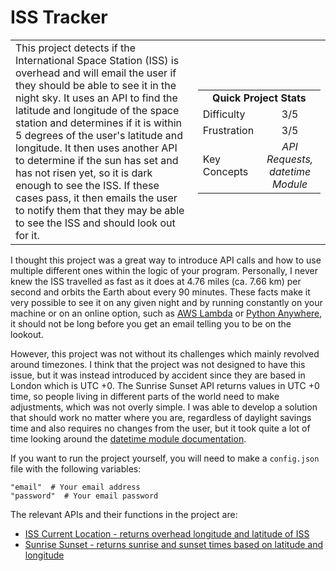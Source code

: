 # ISS Tracker

<table border='0'>
<tr>
  <td>
  This project detects if the International Space Station (ISS) is overhead and will email the user if they should be able to see it in the night sky. It uses an API to find the latitude and longitude of the space station and determines if it is within 5 degrees of the user's latitude and longitude. It then uses another API to determine if the sun has set and has not risen yet, so it is dark enough to see the ISS. If these cases pass, it then emails the user to notify them that they may be able to see the ISS and should look out for it.
  </td>
  <td>
    <div>
      <table>
        <tr>
          <td align='center' colspan="2"><strong>Quick Project Stats</strong></td>
        </tr>
        <tr>
          <td>Difficulty</td>
          <td align='center'>3/5</td>
        </tr>
        <tr>
          <td>Frustration</td>
          <td align='center'>3/5</td>
        </tr>
        <tr>
          <td>Key Concepts</td>
          <td align='center'><em>API Requests, datetime Module</em></td>
        </tr>
      </table>
    </div>
  </td>
</tr>
</table>

I thought this project was a great way to introduce API calls and how to use multiple different ones within the logic of your program. Personally, I never knew the ISS travelled as fast as it does at 4.76 miles (ca. 7.66 km) per second and orbits the Earth about every 90 minutes. These facts make it very possible to see it on any given night and by running constantly on your machine or on an online option, such as [AWS Lambda](https://aws.amazon.com/lambda/) or
[Python Anywhere](https://www.pythonanywhere.com/), it should not be long before you get an email telling you to be on the lookout.


However, this project was not without its challenges which mainly revolved around timezones. I think that the project was not designed to have this issue, but it was instead introduced by accident since they are based in London which is UTC +0. The Sunrise Sunset API returns values in UTC +0 time, so people living in different parts of the world need to make adjustments, which was not overly simple. I was able to develop a solution that should work no matter where you are, regardless of daylight savings time and also requires no changes from the user, but it took quite a lot of time looking around the [datetime module documentation](https://docs.python.org/3/library/datetime.html).


If you want to run the project yourself, you will need to make a `config.json` file with the following variables:

    "email"  # Your email address
    "password"  # Your email password

The relevant APIs and their functions in the project are:
- [ISS Current Location - returns overhead longitude and latitude of ISS](http://open-notify.org/Open-Notify-API/ISS-Location-Now/)
- [Sunrise Sunset - returns sunrise and sunset times based on latitude and longitude](https://api.sunrise-sunset.org/)
